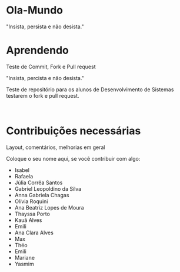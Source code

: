 # Ola-Mundo
"Insista, persista e não desista."

# Aprendendo
Teste de Commit, Fork e Pull request

"Insista, percista e não desista."

  Teste de repositório para os alunos de Desenvolvimento de Sistemas testarem o fork e pull request.

  <br>
  <h1>Contribuições necessárias</h1>


  Layout, comentários, melhorias em geral

Coloque o seu nome aqui, se você contribuir com algo:
- Isabel
- Rafaela
- Júlia Corrêa Santos 
- Gabriel Leopoldino da Silva
- Anna Gabriela Chagas
- Olívia Roquini
- Ana Beatriz Lopes de Moura
- Thayssa Porto 
- Kauã Alves
- Emili
- Ana Clara Alves
- Max
- Théo
- Emili
- Mariane
- Yasmim